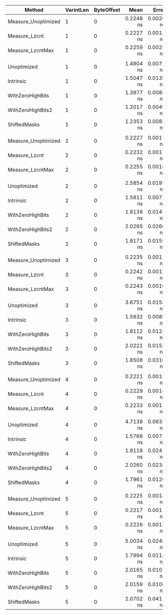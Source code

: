 ﻿|              Method | VarintLen | ByteOffset |      Mean |     Error |    StdDev | Ratio |
|-------------------- |---------- |----------- |----------:|----------:|----------:|------:|
| Measure_Unoptimized |         1 |          0 | 0.2248 ns | 0.0026 ns | 0.0023 ns |  1.00 |
|       Measure_Lzcnt |         1 |          0 | 0.2227 ns | 0.0014 ns | 0.0013 ns |  0.99 |
|    Measure_LzcntMax |         1 |          0 | 0.2259 ns | 0.0025 ns | 0.0022 ns |  1.00 |
|                     |           |            |           |           |           |       |
|         Unoptimized |         1 |          0 | 1.4904 ns | 0.0071 ns | 0.0063 ns |  1.00 |
|           Intrinsic |         1 |          0 | 1.5047 ns | 0.0139 ns | 0.0116 ns |  1.01 |
|    WithZeroHighBits |         1 |          0 | 1.3977 ns | 0.0085 ns | 0.0067 ns |  0.94 |
|   WithZeroHighBits2 |         1 |          0 | 1.2017 ns | 0.0049 ns | 0.0041 ns |  0.81 |
|        ShiftedMasks |         1 |          0 | 1.2353 ns | 0.0085 ns | 0.0075 ns |  0.83 |
|                     |           |            |           |           |           |       |
| Measure_Unoptimized |         2 |          0 | 0.2227 ns | 0.0017 ns | 0.0015 ns |  1.00 |
|       Measure_Lzcnt |         2 |          0 | 0.2232 ns | 0.0017 ns | 0.0016 ns |  1.00 |
|    Measure_LzcntMax |         2 |          0 | 0.2255 ns | 0.0018 ns | 0.0016 ns |  1.01 |
|                     |           |            |           |           |           |       |
|         Unoptimized |         2 |          0 | 2.5854 ns | 0.0193 ns | 0.0151 ns |  1.00 |
|           Intrinsic |         2 |          0 | 1.5811 ns | 0.0072 ns | 0.0064 ns |  0.61 |
|    WithZeroHighBits |         2 |          0 | 1.8138 ns | 0.0147 ns | 0.0123 ns |  0.70 |
|   WithZeroHighBits2 |         2 |          0 | 2.0295 ns | 0.0260 ns | 0.0217 ns |  0.78 |
|        ShiftedMasks |         2 |          0 | 1.8171 ns | 0.0159 ns | 0.0149 ns |  0.70 |
|                     |           |            |           |           |           |       |
| Measure_Unoptimized |         3 |          0 | 0.2235 ns | 0.0013 ns | 0.0011 ns |  1.00 |
|       Measure_Lzcnt |         3 |          0 | 0.2242 ns | 0.0012 ns | 0.0011 ns |  1.00 |
|    Measure_LzcntMax |         3 |          0 | 0.2243 ns | 0.0016 ns | 0.0014 ns |  1.00 |
|                     |           |            |           |           |           |       |
|         Unoptimized |         3 |          0 | 3.6751 ns | 0.0158 ns | 0.0140 ns |  1.00 |
|           Intrinsic |         3 |          0 | 1.5832 ns | 0.0089 ns | 0.0079 ns |  0.43 |
|    WithZeroHighBits |         3 |          0 | 1.8112 ns | 0.0124 ns | 0.0110 ns |  0.49 |
|   WithZeroHighBits2 |         3 |          0 | 2.0221 ns | 0.0153 ns | 0.0136 ns |  0.55 |
|        ShiftedMasks |         3 |          0 | 1.8508 ns | 0.0310 ns | 0.0275 ns |  0.50 |
|                     |           |            |           |           |           |       |
| Measure_Unoptimized |         4 |          0 | 0.2221 ns | 0.0015 ns | 0.0012 ns |  1.00 |
|       Measure_Lzcnt |         4 |          0 | 0.2229 ns | 0.0014 ns | 0.0013 ns |  1.00 |
|    Measure_LzcntMax |         4 |          0 | 0.2233 ns | 0.0011 ns | 0.0010 ns |  1.00 |
|                     |           |            |           |           |           |       |
|         Unoptimized |         4 |          0 | 4.7138 ns | 0.0633 ns | 0.0592 ns |  1.00 |
|           Intrinsic |         4 |          0 | 1.5768 ns | 0.0073 ns | 0.0061 ns |  0.33 |
|    WithZeroHighBits |         4 |          0 | 1.8118 ns | 0.0247 ns | 0.0206 ns |  0.38 |
|   WithZeroHighBits2 |         4 |          0 | 2.0260 ns | 0.0238 ns | 0.0211 ns |  0.43 |
|        ShiftedMasks |         4 |          0 | 1.7961 ns | 0.0120 ns | 0.0112 ns |  0.38 |
|                     |           |            |           |           |           |       |
| Measure_Unoptimized |         5 |          0 | 0.2225 ns | 0.0014 ns | 0.0013 ns |  1.00 |
|       Measure_Lzcnt |         5 |          0 | 0.2217 ns | 0.0011 ns | 0.0009 ns |  1.00 |
|    Measure_LzcntMax |         5 |          0 | 0.2226 ns | 0.0013 ns | 0.0011 ns |  1.00 |
|                     |           |            |           |           |           |       |
|         Unoptimized |         5 |          0 | 5.0034 ns | 0.0248 ns | 0.0207 ns |  1.00 |
|           Intrinsic |         5 |          0 | 1.7994 ns | 0.0114 ns | 0.0095 ns |  0.36 |
|    WithZeroHighBits |         5 |          0 | 2.0165 ns | 0.0107 ns | 0.0095 ns |  0.40 |
|   WithZeroHighBits2 |         5 |          0 | 2.0159 ns | 0.0100 ns | 0.0078 ns |  0.40 |
|        ShiftedMasks |         5 |          0 | 2.0702 ns | 0.0411 ns | 0.0652 ns |  0.41 |